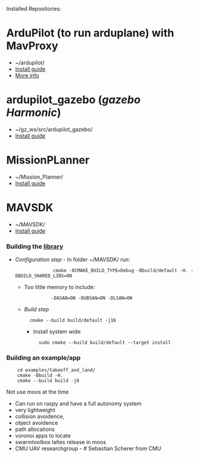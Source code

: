 
Installed Repositories:

# ArduPilot (to run arduplane) with MavProxy
- ~/ardupilot/
- [Install guide](https://ardupilot.org/dev/docs/building-setup-linux.html#building-setup-linux)
- [More info](ArduPilot%20&%20MavProx.md)
# ardupilot_gazebo (*gazebo Harmonic*)
-  ~/gz_ws/src/ardupilot_gazebo/
- [Install guide](https://ardupilot.org/dev/docs/sitl-with-gazebo.html)
# MissionPLanner
- ~/Mission_Planner/
- [Install guide](https://ardupilot.org/planner/docs/mission-planner-installation.html)
# MAVSDK
- ~/MAVSDK/
- [Install guide](https://mavsdk.mavlink.io/main/en/cpp/quickstart.html)

### Building the [library](https://mavsdk.mavlink.io/main/en/cpp/guide/build.html)
- *Configuration step*
		- In folder ~/MAVSDK/ run:
	
					cmake -DCMAKE_BUILD_TYPE=Debug -Bbuild/default -H. -DBUILD_SHARED_LIBS=ON 
	
	- Too little memory to include:
				
					-DASAN=ON -DUBSAN=ON -DLSAN=ON
	- *Build step*
	
			cmake --build build/default -j16

		- Install system wide
			
				sudo cmake --build build/default --target install

### Building an example/app


		cd examples/takeoff_and_land/
		cmake -Bbuild -H.
		cmake --build build -j8






Not use moos at the time


- Can run on raspy and have a full autonomy system
- very lightweight
- collision avoidence,
- object avoidence
- path allocations
- voronoi apps to locate 
- swarmtoolbox laltes release in moos
- CMU UAV researchgroup - # Sebastian Scherer from CMU



